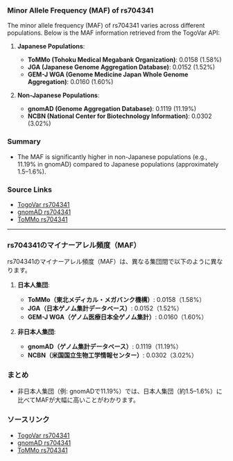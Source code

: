 ### Minor Allele Frequency (MAF) of rs704341

The minor allele frequency (MAF) of rs704341 varies across different populations. Below is the MAF information retrieved from the TogoVar API:

1. **Japanese Populations**:
   - **ToMMo (Tohoku Medical Megabank Organization)**: 0.0158 (1.58%)
   - **JGA (Japanese Genome Aggregation Database)**: 0.0152 (1.52%)
   - **GEM-J WGA (Genome Medicine Japan Whole Genome Aggregation)**: 0.0160 (1.60%)

2. **Non-Japanese Populations**:
   - **gnomAD (Genome Aggregation Database)**: 0.1119 (11.19%)
   - **NCBN (National Center for Biotechnology Information)**: 0.0302 (3.02%)

### Summary
- The MAF is significantly higher in non-Japanese populations (e.g., 11.19% in gnomAD) compared to Japanese populations (approximately 1.5–1.6%).

### Source Links
- [TogoVar rs704341](https://togovar.org/variant/tgv12747289)
- [gnomAD rs704341](https://gnomad.broadinstitute.org/variant/3-61963062-G-A?dataset=gnomad_r4)
- [ToMMo rs704341](https://jmorp.megabank.tohoku.ac.jp/search?query=3%3A61963062)

---

### rs704341のマイナーアレル頻度（MAF）

rs704341のマイナーアレル頻度（MAF）は、異なる集団間で以下のように異なります。

1. **日本人集団**:
   - **ToMMo（東北メディカル・メガバンク機構）**: 0.0158（1.58%）
   - **JGA（日本ゲノム集計データベース）**: 0.0152（1.52%）
   - **GEM-J WGA（ゲノム医療日本全ゲノム集計）**: 0.0160（1.60%）

2. **非日本人集団**:
   - **gnomAD（ゲノム集計データベース）**: 0.1119（11.19%）
   - **NCBN（米国国立生物工学情報センター）**: 0.0302（3.02%）

### まとめ
- 非日本人集団（例: gnomADで11.19%）では、日本人集団（約1.5–1.6%）に比べてMAFが大幅に高いことがわかります。

### ソースリンク
- [TogoVar rs704341](https://togovar.org/variant/tgv12747289)
- [gnomAD rs704341](https://gnomad.broadinstitute.org/variant/3-61963062-G-A?dataset=gnomad_r4)
- [ToMMo rs704341](https://jmorp.megabank.tohoku.ac.jp/search?query=3%3A61963062)